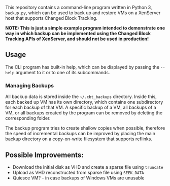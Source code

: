 This repository contains a command-line program written in Python 3, `backup.py`, which can be used to back up and restore VMs on a XenServer host that supports Changed Block Tracking.

**NOTE: This is just a simple example program intended to demonstrate one way in which backup can be implemented using the Changed Block Tracking APIs of XenServer, and should not be used in production!**

## Usage

The CLI program has built-in help, which can be displayed by passing the `--help` argument to it or to one of its subcommands.

### Managing Backups

All backup data is stored inside the `~/.cbt_backups` directory. Inside this, each backed up VM has its own directory, which contains one subdirectory for each backup of that VM.
A specific backup of a VM, all backups of a VM, or all backups created by the program can be removed by deleting the corresponding folder.

The backup program tries to create shallow copies when possible, therefore the speed of incremental backups can be improved by placing the main backup directory on a copy-on-write filesystem that supports reflinks.

## Possible Improvements:

* Download the initial disk as VHD and create a sparse file using `truncate`
* Upload as VHD reconstructed from sparse file using `SEEK_DATA`
* Quiesce VM? - in case backups of Windows VMs are unusable
